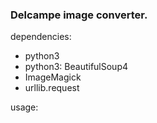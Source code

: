### Delcampe image converter.

dependencies:
- python3
- python3: BeautifulSoup4
- ImageMagick
- urllib.request

usage: